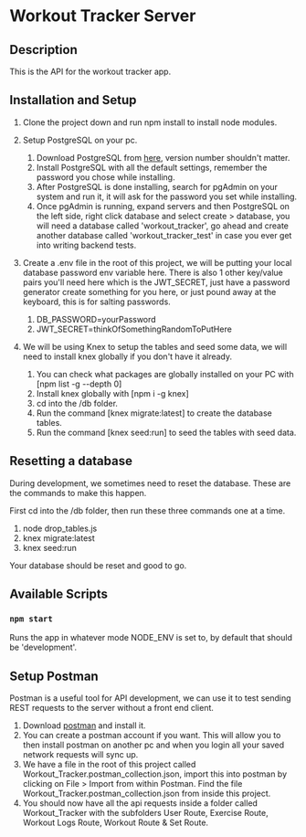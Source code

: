 # Workout Tracker Server

## Description

This is the API for the workout tracker app.

## Installation and Setup

1. Clone the project down and run npm install to install node modules.
1. Setup PostgreSQL on your pc.

   1. Download PostgreSQL from [here](https://www.postgresql.org/download/), version number shouldn't matter.
   1. Install PostgreSQL with all the default settings, remember the password you chose while installing.
   1. After PostgreSQL is done installing, search for pgAdmin on your system and run it, it will ask for the password you set while installing.
   1. Once pgAdmin is running, expand servers and then PostgreSQL on the left side, right click database and select create > database, you will need a database called 'workout_tracker', go ahead and create another database called 'workout_tracker_test' in case you ever get into writing backend tests.

1. Create a .env file in the root of this project, we will be putting your local database password env variable here. There is also 1 other key/value pairs you'll need here which is the JWT_SECRET, just have a password generator create something for you here, or just pound away at the keyboard, this is for salting passwords.

   1. DB_PASSWORD=yourPassword
   2. JWT_SECRET=thinkOfSomethingRandomToPutHere

1. We will be using Knex to setup the tables and seed some data, we will need to install knex globally if you don't have it already.
   1. You can check what packages are globally installed on your PC with [npm list -g --depth 0]
   1. Install knex globally with [npm i -g knex]
   1. cd into the /db folder.
   1. Run the command [knex migrate:latest] to create the database tables.
   1. Run the command [knex seed:run] to seed the tables with seed data.

## Resetting a database

During development, we sometimes need to reset the database. These are the commands to make this happen.

First cd into the /db folder, then run these three commands one at a time.

1. node drop_tables.js
2. knex migrate:latest
3. knex seed:run

Your database should be reset and good to go.

## Available Scripts

### `npm start`

Runs the app in whatever mode NODE_ENV is set to, by default that should be 'development'.

## Setup Postman

Postman is a useful tool for API development, we can use it to test sending REST requests to the server without a front end client.

1. Download [postman](https://www.postman.com/downloads/) and install it.
2. You can create a postman account if you want. This will allow you to then install postman on another pc and when you login all your saved network requests will sync up.
3. We have a file in the root of this project called Workout_Tracker.postman_collection.json, import this into postman by clicking on File > Import from within Postman. Find the file Workout_Tracker.postman_collection.json from inside this project.
4. You should now have all the api requests inside a folder called Workout_Tracker with the subfolders User Route, Exercise Route, Workout Logs Route, Workout Route & Set Route.
